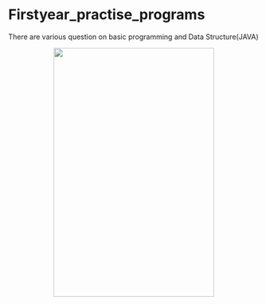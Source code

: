 # Firstyear_practise_programs
There are various question on basic programming and Data Structure(JAVA)


<p align="center">
  <img src="https://upload.wikimedia.org/wikipedia/commons/thumb/f/f4/Code.org_logo.svg/240px-Code.org_logo.svg.png" width="80%" height="500px">
  
 </p>
